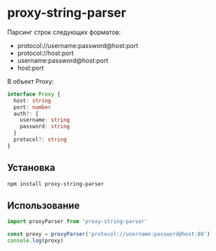 # proxy-string-parser

Парсинг строк следующих форматов:

- protocol://username:password@host:port
- protocol://host:port
- username:password@host:port
- host:port

В объект Proxy:

```typescript
interface Proxy {
  host: string
  port: number
  auth?: {
    username: string
    password: string
  }
  protocol?: string
}
```

## Установка

```bash
npm install proxy-string-parser
```

## Использование

```javascript
import proxyParser from 'proxy-string-parser'

const proxy = proxyParser('protocol://username:password@host:80')
console.log(proxy)
```
